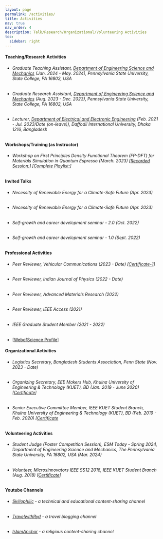 ```yaml
---
layout: page
permalink: /activities/
title: Activities
nav: true
nav_order: 4
description: Talk/Research/Organizational/Volunteering Activities
toc:
  sidebar: right
---
```


#### Teaching/Research Activities
* ###### Graduate Teaching Assistant, [Department of Engineering Science and Mechanics](https://www.esm.psu.edu/) (Jan. 2024 - May. 2024), Pennsylvania State University, State College, PA 16802, USA
* ###### Graduate Research Assistant, [Department of Engineering Science and Mechanics](https://www.esm.psu.edu/) (Aug. 2023 - Dec. 2023), Pennsylvania State University, State College, PA 16802, USA
* ###### Lecturer, [Department of Electrical and Electronic Engineering](https://daffodilvarsity.edu.bd/department/eee) (Feb. 2021 - Jul. 2023/Date (on-leave)), Daffodil International University, Dhaka 1216, Bangladesh

#### Workshops/Training (as Instructor)
* ###### Workshop on First Principles Density Functional Theorem (FP-DFT) for Materials Simulation in Quantum Espresso (March. 2023) [[Recorded Session:](https://www.youtube.com/watch?v=wn60RdgKBY8)] [[Complete Playlist:](https://www.youtube.com/playlist?list=PLSm7ZQMDqBcfeiEZSXpblorzNPfNEeb4r)]

#### Invited Talks
* ###### Necessity of Renewable Energy for a Climate-Safe Future (Apr. 2023)
* ###### Necessity of Renewable Energy for a Climate-Safe Future (Apr. 2023)
* ###### Self-growth and career development seminar - 2.0 (Oct. 2022)
* ###### Self-growth and career development seminar - 1.0 (Sept. 2022)

#### Professional Activities 
* ###### Peer Reviewer, Vehicular Communications (2023 - Date) [[Certificate-1](https://drive.google.com/file/d/1tCMZ-DqYNZo9b0l3Kz64S3yeo-fLj3Z0/view)]
* ###### Peer Reviewer, Indian Journal of Physics (2022 - Date)
* ###### Peer Reviewer, Advanced Materials Research (2022)
* ###### Peer Reviewer, IEEE Access (2021)
* ###### IEEE Graduate Student Member (2021 - 2022)
* [[WebofScience Profile](https://www.webofscience.com/wos/author/rid/ABS-4864-2022)]

#### Organizational Activities
* ###### Logistics Secretary, Bangladesh Students Association, Penn State (Nov. 2023 - Date)
* ###### Organizing Secretary, EEE Makers Hub, Khulna University of Engineering & Technology (KUET), BD (Jan. 2019 - June 2020) [[Certificate](https://drive.google.com/file/d/1N_lfiA064l9k-P8hsJ3u2qGlyocYs6Hp/view)]
* ###### Senior Executive Committee Member, IEEE KUET Student Branch, Khulna University of Engineering & Technology (KUET), BD (Feb. 2019 - Feb. 2020) [[Certificate](https://drive.google.com/file/d/1APjMjKoPCoAEBG5Angtl48ipGNNOeStK/view)

#### Volunteering Activities
* ###### Student Judge (Poster Competition Session), ESM Today - Spring 2024, Department of Engineering Science and Mechanics, The Pennsylvania State University, PA 16802, USA (Mar. 2024)
* ###### Volunteer, Microsinnovators IEEE SS12 2018, IEEE KUET Student Branch (Aug. 2018) [[Certificate](https://drive.google.com/file/d/1JF5lFoGr7mBvuDJUjf4fVuHl9ZS2209H/view)]

#### Youtube Channels
* ###### [Skillophilic](https://www.youtube.com/channel/UCQ85JYoh40PFxtot98je3ZA) - a technical and educational content-sharing channel 
* ###### [TravelwithRyd](https://www.youtube.com/channel/UC6NWjLlA1ca-znrWTFzqddQ) - a travel blogging channel
* ###### [IslamAnchor](https://www.youtube.com/channel/UCtEFOZIKXuM8Iushj97ASTA) - a religious content-sharing channel
